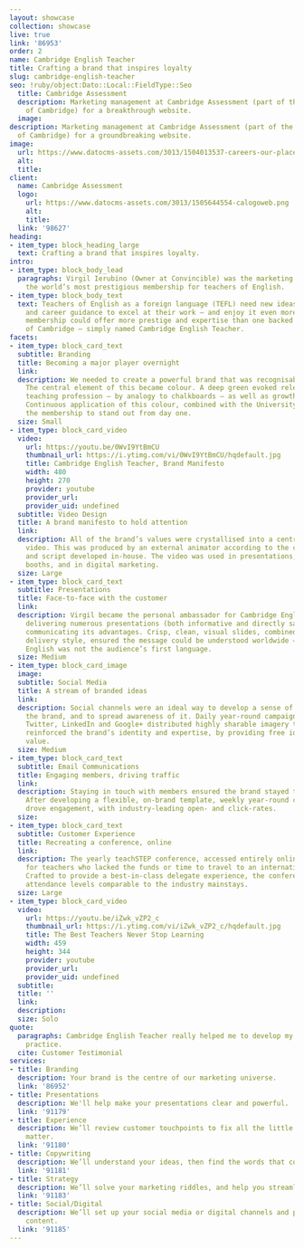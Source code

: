 ```yaml
---
layout: showcase
collection: showcase
live: true
link: '86953'
order: 2
name: Cambridge English Teacher
title: Crafting a brand that inspires loyalty
slug: cambridge-english-teacher
seo: !ruby/object:Dato::Local::FieldType::Seo
  title: Cambridge Assessment
  description: Marketing management at Cambridge Assessment (part of the University
    of Cambridge) for a breakthrough website.
  image: 
description: Marketing management at Cambridge Assessment (part of the University
  of Cambridge) for a groundbreaking website.
image:
  url: https://www.datocms-assets.com/3013/1504013537-careers-our-places-page-1.jpg
  alt: 
  title: 
client:
  name: Cambridge Assessment
  logo:
    url: https://www.datocms-assets.com/3013/1505644554-calogoweb.png
    alt: 
    title: 
  link: '98627'
heading:
- item_type: block_heading_large
  text: Crafting a brand that inspires loyalty.
intro:
- item_type: block_body_lead
  paragraphs: Virgil Ierubino (Owner at Convincible) was the marketing brain behind
    the world’s most prestigious membership for teachers of English.
- item_type: block_body_text
  text: Teachers of English as a foreign language (TEFL) need new ideas, peer support
    and career guidance to excel at their work – and enjoy it even more. No professional
    membership could offer more prestige and expertise than one backed by the University
    of Cambridge – simply named Cambridge English Teacher.
facets:
- item_type: block_card_text
  subtitle: Branding
  title: Becoming a major player overnight
  link: 
  description: We needed to create a powerful brand that was recognisable and authoritative.
    The central element of this became colour. A deep green evoked relevance to the
    teaching profession – by analogy to chalkboards – as well as growth and new ideas.
    Continuous application of this colour, combined with the University link, allowed
    the membership to stand out from day one.
  size: Small
- item_type: block_card_video
  video:
    url: https://youtu.be/0WvI9YtBmCU
    thumbnail_url: https://i.ytimg.com/vi/0WvI9YtBmCU/hqdefault.jpg
    title: Cambridge English Teacher, Brand Manifesto
    width: 480
    height: 270
    provider: youtube
    provider_url: 
    provider_uid: undefined
  subtitle: Video Design
  title: A brand manifesto to hold attention
  link: 
  description: All of the brand’s values were crystallised into a central marketing
    video. This was produced by an external animator according to the concept, storyboarding
    and script developed in-house. The video was used in presentations, on exhibition
    booths, and in digital marketing.
  size: Large
- item_type: block_card_text
  subtitle: Presentations
  title: Face-to-face with the customer
  link: 
  description: Virgil became the personal ambassador for Cambridge English Teacher,
    delivering numerous presentations (both informative and directly sales-related)
    communicating its advantages. Crisp, clean, visual slides, combined with a clear
    delivery style, ensured the message could be understood worldwide – even where
    English was not the audience’s first language.
  size: Medium
- item_type: block_card_image
  image: 
  subtitle: Social Media
  title: A stream of branded ideas
  link: 
  description: Social channels were an ideal way to develop a sense of community around
    the brand, and to spread awareness of it. Daily year-round campaigns on Facebook,
    Twitter, LinkedIn and Google+ distributed highly sharable imagery that continually
    reinforced the brand’s identity and expertise, by providing free ideas of genuine
    value.
  size: Medium
- item_type: block_card_text
  subtitle: Email Communications
  title: Engaging members, driving traffic
  link: 
  description: Staying in touch with members ensured the brand stayed top-of-mind.
    After developing a flexible, on-brand template, weekly year-round campaigns continually
    drove engagement, with industry-leading open- and click-rates.
  size: 
- item_type: block_card_text
  subtitle: Customer Experience
  title: Recreating a conference, online
  link: 
  description: The yearly teachSTEP conference, accessed entirely online, was a breakthrough
    for teachers who lacked the funds or time to travel to an international gathering.
    Crafted to provide a best-in-class delegate experience, the conference enjoyed
    attendance levels comparable to the industry mainstays.
  size: Large
- item_type: block_card_video
  video:
    url: https://youtu.be/iZwk_vZP2_c
    thumbnail_url: https://i.ytimg.com/vi/iZwk_vZP2_c/hqdefault.jpg
    title: The Best Teachers Never Stop Learning
    width: 459
    height: 344
    provider: youtube
    provider_url: 
    provider_uid: undefined
  subtitle: 
  title: ''
  link: 
  description: 
  size: Solo
quote:
  paragraphs: Cambridge English Teacher really helped me to develop my professional
    practice.
  cite: Customer Testimonial
services:
- title: Branding
  description: Your brand is the centre of our marketing universe.
  link: '86952'
- title: Presentations
  description: We'll help make your presentations clear and powerful.
  link: '91179'
- title: Experience
  description: We’ll review customer touchpoints to fix all the little things that
    matter.
  link: '91180'
- title: Copywriting
  description: We’ll understand your ideas, then find the words that communicate them.
  link: '91181'
- title: Strategy
  description: We’ll solve your marketing riddles, and help you streamline your operation.
  link: '91183'
- title: Social/Digital
  description: We’ll set up your social media or digital channels and prepare their
    content.
  link: '91185'
---
```



